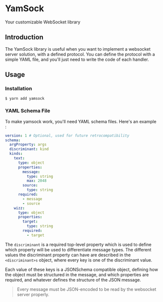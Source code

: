 # YamSock

Your customizable WebSocket library

## Introduction

The YamSock library is useful when you want to implement a websocket server solution, with a defined protocol.
You can define the protocol with a simple YAML file, and you'll just need to write the code of each handler.

## Usage

### Installation

```shell
$ yarn add yamsock
```

### YAML Schema File

To make yamsock work, you'll need YAML schema files.
Here's an example :

```yaml
version: 1 # Optional, used for future retrocompatibility
schema:
  argProperty: args
  discriminant: kind
  kinds:
    text:
      type: object
      properties:
        message:
          type: string
          max: 2048
        source:
          type: string
      required:
        - message
        - source
    wizz:
      type: object
      properties:
        target:
          type: string
        required:
          - target
```

The `discriminant` is a required top-level property which is used to define which property will be used to differentiate message types.
The different values the discriminant property can have are described in the `<discriminant>s` object, where every key is one of the discriminant value.

Each value of these keys is a JSONSchema compatible object, defining how the object must be structured in the message, and which properties are required, and whatever defines the structure of the JSON message.

> Every message must be JSON-encoded to be read by the websocket server properly.
